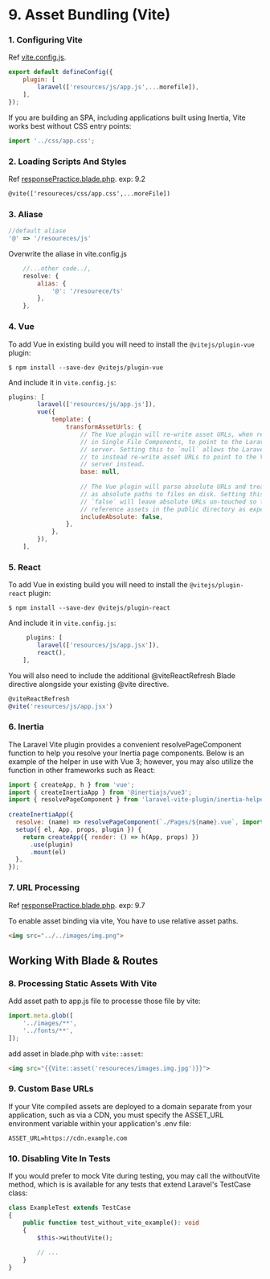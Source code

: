 # 9. Asset Bundling (Vite)

### 1. Configuring Vite
Ref [vite.config.js](../vite.config.js). 

```js
export default defineConfig({
    plugin: [
        laravel(['resources/js/app.js',...morefile]),
    ],
});
```
If you are building an SPA, including applications built using Inertia, Vite works best without CSS entry points:

```js
import '../css/app.css';
```

### 2. Loading Scripts And Styles
Ref [responsePractice.blade.php](../resources/views/responsePractice.blade.php). exp: 9.2

```html
@vite(['resoureces/css/app.css',...moreFile])
```

### 3. Aliase

```js
//default aliase
'@' => '/resoureces/js'
```
Overwrite the aliase in vite.config.js
```js
    //...other code../,
    resolve: {
        alias: {
            '@': '/resourece/ts'
        },
    },
```

### 4. Vue
To add Vue in existing build you will need to install the `@vitejs/plugin-vue` plugin:
```
$ npm install --save-dev @vitejs/plugin-vue
```
And include it in `vite.config.js`:
```js
plugins: [
        laravel(['resources/js/app.js']),
        vue({
            template: {
                transformAssetUrls: {
                    // The Vue plugin will re-write asset URLs, when referenced
                    // in Single File Components, to point to the Laravel web
                    // server. Setting this to `null` allows the Laravel plugin
                    // to instead re-write asset URLs to point to the Vite
                    // server instead.
                    base: null,
 
                    // The Vue plugin will parse absolute URLs and treat them
                    // as absolute paths to files on disk. Setting this to
                    // `false` will leave absolute URLs un-touched so they can
                    // reference assets in the public directory as expected.
                    includeAbsolute: false,
                },
            },
        }),
    ],
```

### 5. React
To add Vue in existing build you will need to install the `@vitejs/plugin-react` plugin:
```
$ npm install --save-dev @vitejs/plugin-react
```
And include it in `vite.config.js`:
```js
     plugins: [
        laravel(['resources/js/app.jsx']),
        react(),
    ],
```
You will also need to include the additional @viteReactRefresh Blade directive alongside your existing @vite directive.
```js
@viteReactRefresh
@vite('resources/js/app.jsx')
```

### 6. Inertia
The Laravel Vite plugin provides a convenient resolvePageComponent function to help you resolve your Inertia 
page components. Below is an example of the helper in use with Vue 3; however, you may also utilize the function 
in other frameworks such as React:
```js
import { createApp, h } from 'vue';
import { createInertiaApp } from '@inertiajs/vue3';
import { resolvePageComponent } from 'laravel-vite-plugin/inertia-helpers';
 
createInertiaApp({
  resolve: (name) => resolvePageComponent(`./Pages/${name}.vue`, import.meta.glob('./Pages/**/*.vue')),
  setup({ el, App, props, plugin }) {
    return createApp({ render: () => h(App, props) })
      .use(plugin)
      .mount(el)
  },
});
```

### 7. URL Processing
Ref [responsePractice.blade.php](../resources/views/responsePractice.blade.php). exp: 9.7

To enable asset binding via vite, You have to use relative asset paths.
```html
<img src="../../images/img.png">
```

## Working With Blade & Routes

### 8. Processing Static Assets With Vite
Add asset path to app.js file to processe those file by vite:
```js
import.meta.glob([
    '../images/**',
    '../fonts/**',
]);
```
add asset in blade.php with `vite::asset`:
```html
<img src="{{Vite::asset('resoureces/images.img.jpg')}}">
```

### 9. Custom Base URLs
If your Vite compiled assets are deployed to a domain separate from your application, such as via a CDN, you must specify the ASSET_URL environment variable within your application's .env file:
```
ASSET_URL=https://cdn.example.com
```

### 10. Disabling Vite In Tests
If you would prefer to mock Vite during testing, you may call the withoutVite method, which is is available for 
any tests that extend Laravel's TestCase class:
```php
class ExampleTest extends TestCase
{
    public function test_without_vite_example(): void
    {
        $this->withoutVite();
 
        // ...
    }
}
```